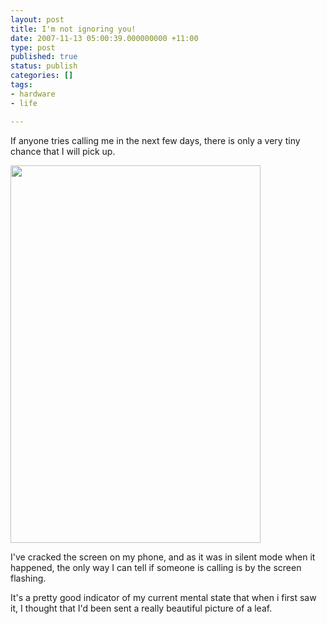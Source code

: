 ```yaml
---
layout: post
title: I'm not ignoring you!
date: 2007-11-13 05:00:39.000000000 +11:00
type: post
published: true
status: publish
categories: []
tags:
- hardware
- life

---
```

<p>If anyone tries calling me in the next few days, there is only a very tiny chance that I will pick up.</p>
<p><img src="{{ site.baseurl }}/assets/n541400612_1641463_9558.jpg" height="604" width="400" /></p>
<p>I've cracked the screen on my phone, and as it was in silent mode when it happened, the only way I can tell if someone is calling is by the screen flashing.</p>
<p>It's a pretty good indicator of my current mental state that when i first saw it, I thought that I'd been sent a really beautiful picture of a leaf.</p>
